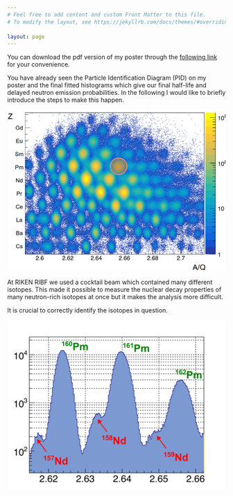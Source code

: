 ```yaml
---
# Feel free to add content and custom Front Matter to this file.
# To modify the layout, see https://jekyllrb.com/docs/themes/#overriding-theme-defaults

layout: page
---
```


You can download the pdf version of my poster through the [following link](/KovacsSandor-ExoticBeamsPoster.pdf) for your convenience.


You have already seen the Particle Identification Diagram (PID) on my poster and the final fitted histograms which give our final half-life and delayed neutron emission probabilities.
In the following I would like to briefly introduce the steps to make this happen.

![PID](/pid_web.png)

At RIKEN RIBF we used a cocktail beam which contained many different isotopes. 
This made it possible to measure the nuclear decay properties of many neutron-rich isotopes at once but it makes the analysis more difficult.

It is crucial to correctly identify the isotopes in question.

![2D-projection](/projection_labels.png)
